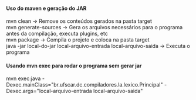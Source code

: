 #### Uso do maven e geração do JAR
mvn clean -> Remove os conteúdos gerados na pasta target <br>
mvn generate-sources -> Gera os arquivos necessários para o programa antes da compilação, executa plugins, etc <br>
mvn package -> Compila o projeto e coloca na pasta target <br>
java -jar local-do-jar local-arquivo-entrada local-arquivo-saida -> Executa o programa <br>

#### Usando mvn exec para rodar o programa sem gerar jar
mvn exec:java -Dexec.mainClass="br.ufscar.dc.compiladores.la.lexico.Principal" -Dexec.args="local-arquivo-entrada local-arquivo-saida"






